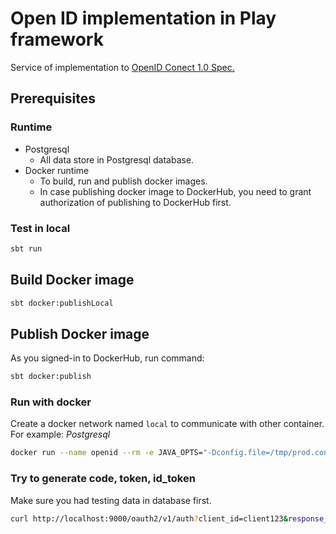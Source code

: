 # Open ID implementation in Play framework
Service of implementation to [OpenID Conect 1.0 Spec.](http://openid.net/specs/openid-connect-core-1_0.html)

## Prerequisites
### Runtime
* Postgresql
    - All data store in Postgresql database.
* Docker runtime
    - To build, run and publish docker images.
    - In case publishing docker image to DockerHub, you need to grant authorization of publishing to DockerHub first.

### Test in local
```bash
sbt run
```

## Build Docker image
```bash
sbt docker:publishLocal
```

## Publish Docker image
As you signed-in to DockerHub, run command:
```bash
sbt docker:publish
```

### Run with docker
Create a docker network named `local` to communicate with other container. For example: *Postgresql*
```bash
docker run --name openid --rm -e JAVA_OPTS="-Dconfig.file=/tmp/prod.conf" -v ~/Documents/openid_conf:/tmp --net local -p 9000:9000 play-open-id-connect:1.0-SNAPSHOT
```

### Try to generate code, token, id_token
Make sure you had testing data in database first.
```bash
curl http://localhost:9000/oauth2/v1/auth?client_id=client123&response_type=code%20token%20id_token%20id_token&scope=openid&redirect_uri=https://www.github.com/royalan/play-open-id-connect&nonce=12foifcj1j

```